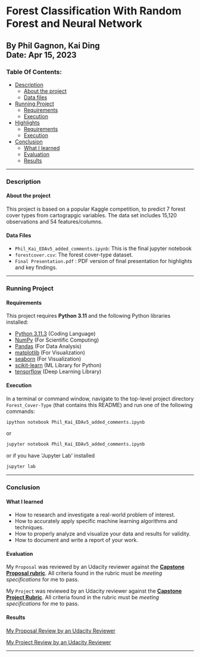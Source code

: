 # Forest Classification With Random Forest and Neural Network
By Phil Gagnon, Kai Ding\
Date: Apr 15, 2023
----

### Table Of Contents:
- [Description](#description)<br>
    - [About the project](#about-the-project)<br>
    - [Data files](#data-files)<br>
- [Running Project](#running-project)<br>
    - [Requirements](#requirements)<br>
    - [Execution](#execution)<br>
- [Highlights](#lhighlight)<br>
    - [Requirements](#requirements)<br>
    - [Execution](#execution)<br>
- [Conclusion](#conclusion)<br>
    - [What I learned](#what-i-learned)<br>
    - [Evaluation](#evaluation)
    - [Results](#results)

----

### Description

#### About the project
This project is based on a popular Kaggle competition, to predict 7 forest cover types from cartograpgic variables. The data set includes 15,120 observations and 54 features/columns.

#### Data Files
- `Phil_Kai_EDAv5_added_comments.ipynb`: This is the final jupyter notebook
- `forestcover.csv`: The forest cover-type dataset. 
- `Final Presentation.pdf` : PDF version of final presentation for highlights and key findings.

----

### Running Project

#### Requirements

This project requires **Python 3.11** and the following Python libraries installed:

- [Python 3.11.3](https://www.python.org/downloads)                          (Coding Language)
- [NumPy](http://www.numpy.org/)                                            (For Scientific Computing)
- [Pandas](http://pandas.pydata.org)                                        (For Data Analysis)
- [matplotlib](http://matplotlib.org/)                                      (For Visualization)   
- [seaborn](https://seaborn.pydata.org/installing.html)                     (For Visualization)
- [scikit-learn](http://scikit-learn.org/stable/)                           (ML Library for Python)
- [tensorflow](http://tensorflow.org/install/)                              (Deep Learning Library)

#### Execution

In a terminal or command window, navigate to the top-level project directory `Forest_Cover-Type` (that contains this README) and run one of the following commands:

```bash
ipython notebook Phil_Kai_EDAv5_added_comments.ipynb
```  
or
```bash
jupyter notebook Phil_Kai_EDAv5_added_comments.ipynb
```
or if you have 'Jupyter Lab' installed
```bash
jupyter lab
```

-----

### Conclusion

#### What I learned
- How to research and investigate a real-world problem of interest.
- How to accurately apply specific machine learning algorithms and techniques.
- How to properly analyze and visualize your data and results for validity.
- How to document and write a report of your work.

#### Evaluation
My `Proposal` was reviewed by an Udacity reviewer against the **<a href="https://review.udacity.com/#!/rubrics/410/view" target="_blank">Capstone Proposal rubric</a>**. All criteria found in the rubric must be *meeting specifications* for me to pass.

My `Project` was reviewed by an Udacity reviewer against the **<a href="https://review.udacity.com/#!/rubrics/108/view" target="_blank">Capstone Project Rubric</a>**. All criteria found in the rubric must be *meeting specifications* for me to pass.

#### Results
[My Proposal Review by an Udacity Reviewer](https://review.udacity.com/#!/reviews/1419617)

[My Project Review by an Udacity Reviewer](https://review.udacity.com/#!/reviews/1435956)

----